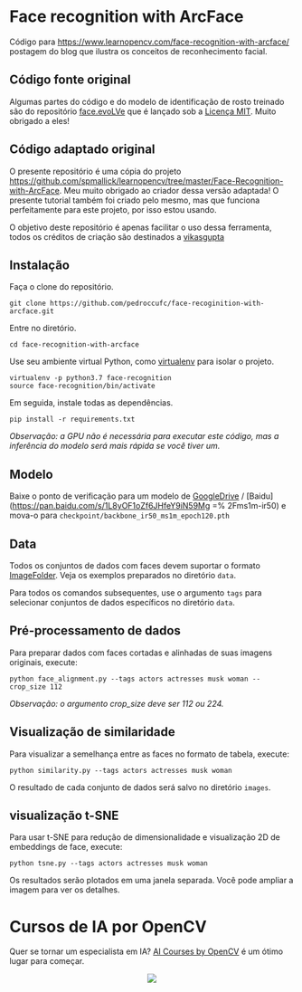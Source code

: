 # Face recognition with ArcFace

Código para https://www.learnopencv.com/face-recognition-with-arcface/ postagem do blog que ilustra os conceitos de reconhecimento facial.

## Código fonte original

Algumas partes do código e do modelo de identificação de rosto treinado são do repositório [face.evoLVe](https://github.com/ZhaoJ9014/face.evoLVe.PyTorch) que é lançado sob a [Licença MIT](https://github.com/ZhaoJ9014/face.evoLVe.PyTorch/blob/master/LICENÇA). Muito obrigado a eles!

## Código adaptado original

O presente repositório é uma cópia do projeto https://github.com/spmallick/learnopencv/tree/master/Face-Recognition-with-ArcFace. Meu muito obrigado ao criador dessa versão adaptada! O presente tutorial também foi criado pelo mesmo, mas que funciona perfeitamente para este projeto, por isso estou usando.

O objetivo deste repositório é apenas facilitar o uso dessa ferramenta, todos os créditos de criação são destinados a [vikasgupta](https://github.com/spmallick/learnopencv/commits?author=vikasgupta-github)

## Instalação

Faça o clone do repositório.

```
git clone https://github.com/pedroccufc/face-recoginition-with-arcface.git
```

Entre no diretório.

```
cd face-recognition-with-arcface
```

Use seu ambiente virtual Python, como [virtualenv](https://virtualenv.pypa.io/en/latest/) para isolar o projeto.

```
virtualenv -p python3.7 face-recognition
source face-recognition/bin/activate
```

Em seguida, instale todas as dependências.

```
pip install -r requirements.txt
```

_Observação: a GPU não é necessária para executar este código, mas a inferência do modelo será mais rápida se você tiver um._

## Modelo
Baixe o ponto de verificação para um modelo de [GoogleDrive](https://drive.google.com/drive/folders/1omzvXV_djVIW2A7I09DWMe9JR-9o_MYh) / [Baidu](https://pan.baidu.com/s/1L8yOF1oZf6JHfeY9iN59Mg =% 2Fms1m-ir50) e mova-o para `checkpoint/backbone_ir50_ms1m_epoch120.pth`
## Data

Todos os conjuntos de dados com faces devem suportar o formato [ImageFolder](https://pytorch.org/docs/stable/torchvision/datasets.html#imagefolder). Veja os exemplos preparados no diretório `data`.

Para todos os comandos subsequentes, use o argumento `tags` para selecionar conjuntos de dados específicos no diretório `data`.

## Pré-processamento de dados
Para preparar dados com faces cortadas e alinhadas de suas imagens originais, execute:

```
python face_alignment.py --tags actors actresses musk woman --crop_size 112
```

_Observação: o argumento crop_size deve ser 112 ou 224._

## Visualização de similaridade

Para visualizar a semelhança entre as faces no formato de tabela, execute:

```
python similarity.py --tags actors actresses musk woman
```

O resultado de cada conjunto de dados será salvo no diretório `images`.

## visualização t-SNE

Para usar t-SNE para redução de dimensionalidade e visualização 2D de embeddings de face, execute:

```
python tsne.py --tags actors actresses musk woman
```

Os resultados serão plotados em uma janela separada. Você pode ampliar a imagem para ver os detalhes.


# Cursos de IA por OpenCV

Quer se tornar um especialista em IA? [AI Courses by OpenCV](https://opencv.org/courses/) é um ótimo lugar para começar.

<a href="https://opencv.org/courses/">
<p align="center">
<img src="https://www.learnopencv.com/wp-content/uploads/2020/04/AI-Courses-By-OpenCV-Github.png">
</p>
</a>
